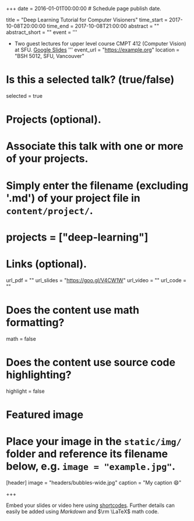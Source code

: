 +++
date = 2016-01-01T00:00:00  # Schedule page publish date.

title = "Deep Learning Tutorial for Computer Visioners"
time_start = 2017-10-08T20:00:00
time_end = 2017-10-08T21:00:00
abstract = ""
abstract_short = ""
event = ''' 
* Two guest lectures for upper level course CMPT 412 (Computer Vision) at SFU. [Google Slides](https://goo.gl/V4CW1W)
'''
event_url = "https://example.org"
location = "BSH 5012, SFU, Vancouver"

# Is this a selected talk? (true/false)
selected = true

# Projects (optional).
#   Associate this talk with one or more of your projects.
#   Simply enter the filename (excluding '.md') of your project file in `content/project/`.
# projects = ["deep-learning"]

# Links (optional).
url_pdf = ""
url_slides = "https://goo.gl/V4CW1W"
url_video = ""
url_code = ""

# Does the content use math formatting?
math = false

# Does the content use source code highlighting?
highlight = false

# Featured image
# Place your image in the `static/img/` folder and reference its filename below, e.g. `image = "example.jpg"`.
[header]
image = "headers/bubbles-wide.jpg"
caption = "My caption :smile:"

+++

Embed your slides or video here using [shortcodes](https://sourcethemes.com/academic/post/writing-markdown-latex/). Further details can easily be added using *Markdown* and $\rm \LaTeX$ math code.

